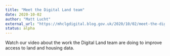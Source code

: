 ```yaml
---
title: "Meet the Digital Land team"
date: 2020-10-02
author: "Matt Lucht"
external_url: "https://mhclgdigital.blog.gov.uk/2020/10/02/meet-the-digital-land-team/"
status: alpha
---
```


Watch our video about the work the Digital Land team are doing to improve access to land and housing data.
